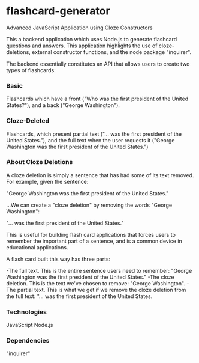 # flashcard-generator
Advanced JavaScript Application using Cloze Constructors

This a backend application which uses Node.js to generate flashcard questions and answers. This application highlights the use of cloze-deletions, external constructor functions, and the node package "inquirer".

The backend essentially constitutes an API that allows users to create two types of flashcards:

### Basic
Flashcards which have a front ("Who was the first president of the United States?"), and a back ("George Washington").

### Cloze-Deleted
Flashcards, which present partial text ("... was the first president of the United States."), and the full text when the user requests it ("George Washington was the first president of the United States.")

### About Cloze Deletions

A cloze deletion is simply a sentence that has had some of its text removed. For example, given the sentence:

  "George Washington was the first president of the United States."

  ...We can create a "cloze deletion" by removing the words "George Washington":

  "... was the first president of the United States."

This is useful for building flash card applications that forces users to remember the important part of a sentence, and is a common device in educational applications.

A flash card built this way has three parts:

-The full text. This is the entire sentence users need to remember:  "George Washington was the first president of the United States."
-The cloze deletion. This is the text we've chosen to remove: "George Washington".
-The partial text. This is what we get if we remove the cloze deletion from the full text: "... was the first president of the United States.

### Technologies
JavaScript
Node.js

### Dependencies
"inquirer"
